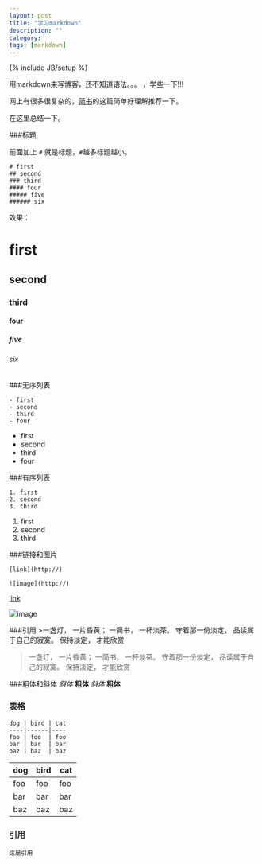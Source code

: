```yaml
---
layout: post
title: "学习markdown"
description: ""
category: 
tags: [markdown]
---
```

{% include JB/setup %}

用markdown来写博客，还不知道语法。。。 ，学些一下!!!

网上有很多很复杂的，[简书](http://www.jianshu.com/p/q81RER)的这篇简单好理解推荐一下。

在这里总结一下。

###标题

前面加上 `#`  就是标题，`#`越多标题越小。

	# first
	## second
	### third
	#### four
	##### five
	###### six
	
效果：

# first

## second

### third

#### four

##### five

###### six



###无序列表

	- first
	- second
	- third
	- four

- first
- second
- third
- four

###有序列表

	1. first
	2. second
	3. third
	
1. first
2. second
3. third

###链接和图片

	[link](http://)

	![image](http://)


[link](http://)

![image](http://)


###引用
	>一盏灯， 一片昏黄； 一简书， 一杯淡茶。 守着那一份淡定， 品读属于自己的寂寞。 保持淡定， 才能欣赏
>一盏灯， 一片昏黄； 一简书， 一杯淡茶。 守着那一份淡定， 品读属于自己的寂寞。 保持淡定， 才能欣赏

###粗体和斜体
	*斜体* **粗体**
*斜体* **粗体**

### 表格

	dog | bird | cat
	----|------|----
	foo | foo  | foo
	bar | bar  | bar
	baz | baz  | baz
	
dog | bird | cat
----|------|----
foo | foo  | foo
bar | bar  | bar
baz | baz  | baz

### 引用

```
这是引用
```

